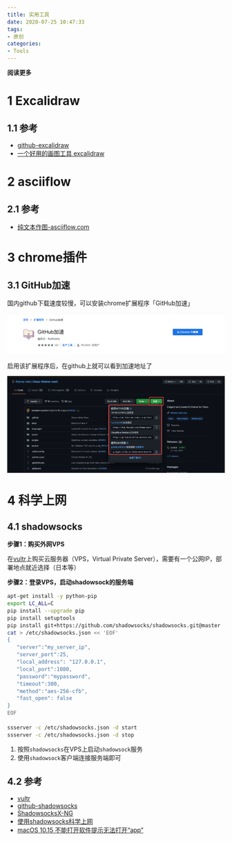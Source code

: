 ```yaml
---
title: 实用工具
date: 2020-07-25 10:47:33
tags: 
- 原创
categories: 
- Tools
---
```


**阅读更多**

<!--more-->

# 1 Excalidraw

## 1.1 参考

* [github-excalidraw](https://github.com/excalidraw/excalidraw)
* [一个好用的画图工具 excalidraw](https://learnku.com/articles/47662)

# 2 asciiflow

## 2.1 参考

* [纯文本作图-asciiflow.com](http://asciiflow.com/)

# 3 chrome插件

## 3.1 GitHub加速

国内github下载速度较慢，可以安装chrome扩展程序「GitHub加速」

![fig1](/images/实用工具/chrome_fig1)

启用该扩展程序后，在github上就可以看到加速地址了

![fig2](/images/实用工具/chrome_fig2)

# 4 科学上网

## 4.1 shadowsocks

**步骤1：购买外网VPS**

在[vultr](https://www.vultr.com/)上购买云服务器（VPS，Virtual Private Server），需要有一个公网IP，部署地点就近选择（日本等）

**步骤2：登录VPS，启动shadowsock的服务端**

```sh
apt-get install -y python-pip
export LC_ALL=C
pip install --upgrade pip
pip install setuptools
pip install git+https://github.com/shadowsocks/shadowsocks.git@master
cat > /etc/shadowsocks.json << 'EOF'
{ 
   "server":"my_server_ip", 
   "server_port":25, 
   "local_address": "127.0.0.1", 
   "local_port":1080, 
   "password":"mypassword",
   "timeout":300, 
   "method":"aes-256-cfb", 
   "fast_open": false
}
EOF

ssserver -c /etc/shadowsocks.json -d start
ssserver -c /etc/shadowsocks.json -d stop
```

1. 按照`shadowsocks`在VPS上启动`shadowsock`服务
1. 使用`shadowsock`客户端连接服务端即可

## 4.2 参考

* [vultr](https://www.vultr.com/)
* [github-shadowsocks](https://github.com/shadowsocks/shadowsocks)
* [ShadowsocksX-NG](https://github.com/shadowsocks/ShadowsocksX-NG)
* [使用shadowsocks科学上网](https://www.textarea.com/ExpectoPatronum/shiyong-shadowsocks-kexue-shangwang-265/)
* [macOS 10.15 不能打开软件提示无法打开“app”](https://juejin.im/post/5da68a73f265da5b616de149)

